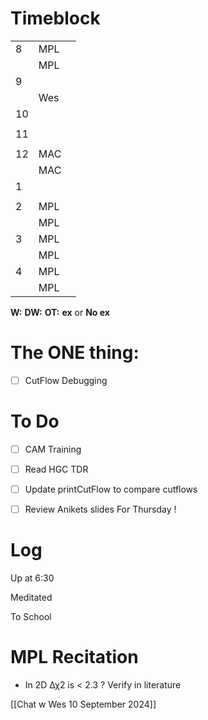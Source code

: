 # Timeblock

|     |     |     |
| --- | --- | --- |
| 8   | MPL |     |
|     | MPL |     |
| 9   |     |     |
|     | Wes |     |
| 10  |     |     |
|     |     |     |
| 11  |     |     |
|     |     |     |
| 12  | MAC |     |
|     | MAC |     |
| 1   |     |     |
|     |     |     |
| 2   | MPL |     |
|     | MPL |     |
| 3   | MPL |     |
|     | MPL |     |
| 4   | MPL |     |
|     | MPL |     |

**W:**
**DW:**
**OT:**
**ex** or **No ex**

# The ONE thing: 
- [ ] CutFlow Debugging


# To Do
- [ ] CAM Training
- [ ] Read HGC TDR
- [ ] Update printCutFlow to compare cutflows
- [ ] Review Anikets slides For Thursday !


# Log

Up at 6:30

Meditated 

To School
# MPL Recitation 
- In 2D Δχ2 is < 2.3 ?   Verify in literature 


[[Chat w Wes 10 September 2024]]

